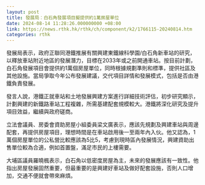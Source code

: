 ```yaml
---
layout: post
title: 發展局︰白石角發展項目擬提供約1萬房屋單位
date: 2024-08-14 11:28:26.000000000 +08:00
link: https://news.rthk.hk/rthk/ch/component/k2/1766115-20240814.htm
categories: rthk
---
```


發展局表示，政府正聯同港鐵推展有關興建東鐵線科學園/白石角新車站的研究，以釋放車站附近地區的發展潛力，目標在2033年或之前開通車站。按目前計劃，白石角發展項目會提供約1萬個房屋單位，同時根據規劃準則和標準，提供社區及其他設施。當局爭取今年公布發展建議，交代項目詳情和發展模式，包括是否由港鐵負責發展。

發言人說，港鐵正就車站和土地發展興建方案進行詳細技術評估，初步研究顯示，計劃興建的新鐵路車站工程複雜，所需基建配套規模較大。港鐵將深化研究及提升項目效益，繼續與政府磋商。

立法會議員、房委會資助房屋小組委員梁文廣表示，應該先規劃及興建車站與周邊配套，再提供房屋項目，理想時間是在車站啟用後一至兩年內入伙。他又認為，1萬個房屋單位的公私營比較應該為5比5，考慮到現時區內發展情況，興建資助出售單位較為合適，例如首置盤，滿足市民的上樓需要。

大埔區議員羅曉楓表示，白石角以低密度房屋為主，未來的發展應該有一致性。他指出房屋發展固然重要，但最重要的是興建好車站及做好配套設施，否則人口增加，交通不便就會帶來麻煩。
